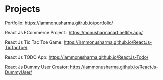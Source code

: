 # Projects
Portfolio: 
https://iammonusharma.github.io/portfolio/

React Js ECommerce Project :
https://monusharmacart.netlify.app/

React Js Tic Tac Toe Game:
https://iammonusharma.github.io/ReactJs-TicTacToe/

React Js TODO App: https://iammonusharma.github.io/ReactJs-Todo/

React Js Dummy User Creator: https://iammonusharma.github.io/ReactJs-DummyUser/
